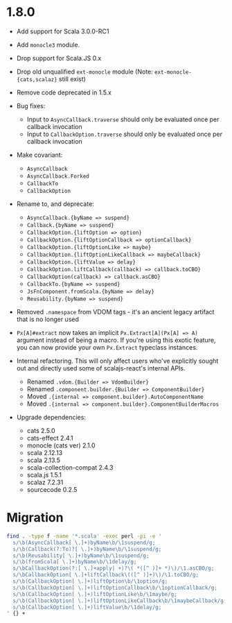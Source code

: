 # 1.8.0

* Add support for Scala 3.0.0-RC1

* Add `monocle3` module.

* Drop support for Scala.JS 0.x

* Drop old unqualified `ext-monocle` module
  (Note: `ext-monocle-{cats,scalaz}` still exist)

* Remove code deprecated in 1.5.x

* Bug fixes:
  * Input to `AsyncCallback.traverse` should only be evaluated once per callback invocation
  * Input to `CallbackOption.traverse` should only be evaluated once per callback invocation

* Make covariant:
  * `AsyncCallback`
  * `AsyncCallback.Forked`
  * `CallbackTo`
  * `CallbackOption`

* Rename to, and deprecate:
  * `AsyncCallback.{byName => suspend}`
  * `Callback.{byName => suspend}`
  * `CallbackOption.{liftOption => option}`
  * `CallbackOption.{liftOptionCallback => optionCallback}`
  * `CallbackOption.{liftOptionLike => maybe}`
  * `CallbackOption.{liftOptionLikeCallback => maybeCallback}`
  * `CallbackOption.{liftValue => delay}`
  * `CallbackOption.liftCallback(callback) => callback.toCBO}`
  * `CallbackOption(callback) => callback.asCBO}`
  * `CallbackTo.{byName => suspend}`
  * `JsFnComponent.fromScala.{byName => delay}`
  * `Reusability.{byName => suspend}`

* Removed `.namespace` from VDOM tags - it's an ancient legacy artifact that is no longer used

* `Px[A]#extract` now takes an implicit `Px.Extract[A](Px[A] => A)` argument instead of being a macro.
  If you're using this exotic feature, you can now provide your own `Px.Extract` typeclass instances.

* Internal refactoring. This will only affect users who've explicitly sought out and directly used some of scalajs-react's internal APIs.
  * Renamed `.vdom.{Builder => VdomBuilder}`
  * Renamed `.component.builder.{Builder => ComponentBuilder}`
  * Moved `.{internal => component.builder}.AutoComponentName`
  * Moved `.{internal => component.builder}.ComponentBuilderMacros`

* Upgrade dependencies:
  * cats                    2.5.0
  * cats-effect             2.4.1
  * monocle (cats ver)      2.1.0
  * scala                   2.12.13
  * scala                   2.13.5
  * scala-collection-compat 2.4.3
  * scala.js                1.5.1
  * scalaz                  7.2.31
  * sourcecode              0.2.5


# Migration

```sh
find . -type f -name '*.scala' -exec perl -pi -e '
  s/\b(AsyncCallback[ \.]+)byName\b/\1suspend/g;
  s/\b(Callback(?:To)?[ \.]+)byName\b/\1suspend/g;
  s/\b(Reusability[ \.]+)byName\b/\1suspend/g;
  s/\b(fromScala[ \.]+)byName\b/\1delay/g;
  s/\bCallbackOption(?:[ \.]+apply| +)?\( *([^ )]+ *)\)/\1.asCBO/g;
  s/\bCallbackOption[ \.]+liftCallback\(([^ )]+)\)/\1.toCBO/g;
  s/\b(CallbackOption[ \.]+)liftOption\b/\1option/g;
  s/\b(CallbackOption[ \.]+)liftOptionCallback\b/\1optionCallback/g;
  s/\b(CallbackOption[ \.]+)liftOptionLike\b/\1maybe/g;
  s/\b(CallbackOption[ \.]+)liftOptionLikeCallback\b/\1maybeCallback/g;
  s/\b(CallbackOption[ \.]+)liftValue\b/\1delay/g;
' {} +
```
